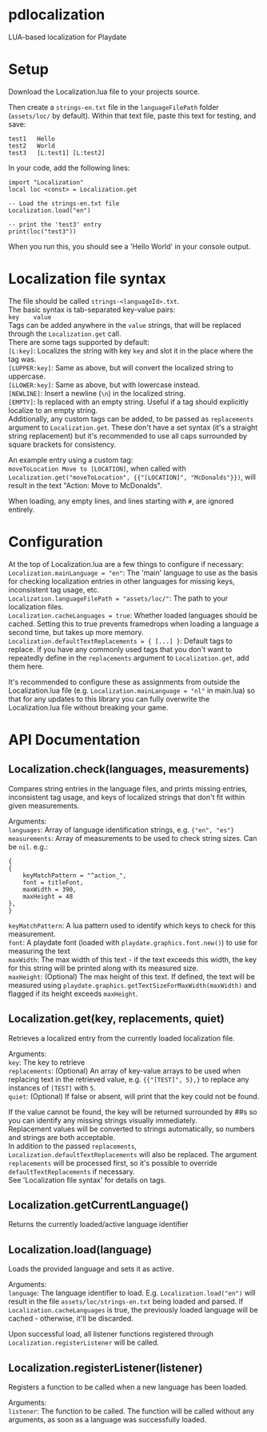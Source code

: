 # pdlocalization
LUA-based localization for Playdate

# Setup
Download the Localization.lua file to your projects source.

Then create a `strings-en.txt` file in the `languageFilePath` folder (`assets/loc/` by default). Within that text file, paste this text for testing, and save:
```
test1	Hello
test2	World
test3	[L:test1] [L:test2]
```

In your code, add the following lines:
```
import "Localization"
local loc <const> = Localization.get

-- Load the strings-en.txt file
Localization.load("en")

-- print the 'test3' entry
print(loc("test3"))
```
When you run this, you should see a 'Hello World' in your console output.

# Localization file syntax
The file should be called `strings-<languageId>.txt`.  
The basic syntax is tab-separated key-value pairs:  
`key	value`  
Tags can be added anywhere in the `value` strings, that will be replaced through the `Localization.get` call.  
There are some tags supported by default:  
`[L:key]`: Localizes the string with key `key` and slot it in the place where the tag was.  
`[LUPPER:key]`: Same as above, but will convert the localized string to uppercase.  
`[LLOWER:key]`: Same as above, but with lowercase instead.  
`[NEWLINE]`: Insert a newline (`\n`) in the localized string.  
`[EMPTY]`: Is replaced with an empty string. Useful if a tag should explicitly localize to an empty string.  
Additionally, any custom tags can be added, to be passed as `replacements` argument to `Localization.get`. These don't have a set syntax (it's a straight string replacement) but it's recommended to use all caps surrounded by square brackets for consistency.

An example entry using a custom tag:  
`moveToLocation	Move to [LOCATION]`, when called with `Localization.get("moveToLocation", {{"[LOCATION]", "McDonalds"}})`, will result in the text "Action: Move to McDonalds".

When loading, any empty lines, and lines starting with `#`, are ignored entirely.

# Configuration
At the top of Localization.lua are a few things to configure if necessary:  
`Localization.mainLanguage = "en"`: The 'main' language to use as the basis for checking localization entries in other languages for missing keys, inconsistent tag usage, etc.  
`Localization.languageFilePath = "assets/loc/"`: The path to your localization files.  
`Localization.cacheLanguages = true`: Whether loaded languages should be cached. Setting this to true prevents framedrops when loading a language a second time, but takes up more memory.  
`Localization.defaultTextReplacements = { [...] }`: Default tags to replace. If you have any commonly used tags that you don't want to repeatedly define in the `replacements` argument to `Localization.get`, add them here.  

It's recommended to configure these as assignments from outside the Localization.lua file (e.g. `Localization.mainLanguage = "nl"` in main.lua) so that for any updates to this library you can fully overwrite the Localization.lua file without breaking your game.

# API Documentation

## Localization.check(languages, measurements)
Compares string entries in the language files, and prints missing entries, inconsistent tag usage, and keys of localized strings that don't fit within given measurements.

Arguments:  
`languages`: Array of language identification strings, e.g. `{"en", "es"}`  
`measurements`: Array of measurements to be used to check string sizes. Can be `nil`. e.g.:
```
{
{
	keyMatchPattern = "^action_",
	font = titleFont,
	maxWidth = 390,
	maxHeight = 48
},
}
```
`keyMatchPattern`: A lua pattern used to identify which keys to check for this measurement.  
`font`: A playdate font (loaded with `playdate.graphics.font.new()`) to use for measuring the text  
`maxWidth`: The max width of this text - if the text exceeds this width, the key for this string will be printed along with its measured size.  
`maxHeight`: (Optional) The max height of this text. If defined, the text will be measured using `playdate.graphics.getTextSizeForMaxWidth(maxWidth)` and flagged if its height exceeds `maxHeight`.  

## Localization.get(key, replacements, quiet)
Retrieves a localized entry from the currently loaded localization file.

Arguments:  
`key`: The key to retrieve  
`replacements`: (Optional) An array of key-value arrays to be used when replacing text in the retrieved value, e.g. `{{"[TEST]", 5},}` to replace any instances of `[TEST]` with `5`.  
`quiet`: (Optional) If false or absent, will print that the key could not be found.

If the value cannot be found, the key will be returned surrounded by ##s so you can identify any missing strings visually immediately.  
Replacement values will be converted to strings automatically, so numbers and strings are both acceptable.  
In addition to the passed `replacements`, `Localization.defaultTextReplacements` will also be replaced. The argument `replacements` will be processed first, so it's possible to override `defaultTextReplacements` if necessary.  
See 'Localization file syntax' for details on tags.

## Localization.getCurrentLanguage()
Returns the currently loaded/active language identifier

## Localization.load(language)
Loads the provided language and sets it as active.

Arguments:  
`language`: The language identifier to load. E.g. `Localization.load("en")` will result in the file `assets/loc/strings-en.txt` being loaded and parsed. If `Localization.cacheLanguages` is true, the previously loaded language will be cached - otherwise, it'll be discarded.

Upon successful load, all listener functions registered through `Localization.registerListener` will be called.

## Localization.registerListener(listener)
Registers a function to be called when a new language has been loaded.

Arguments:  
`listener`: The function to be called. The function will be called without any arguments, as soon as a language was successfully loaded.
